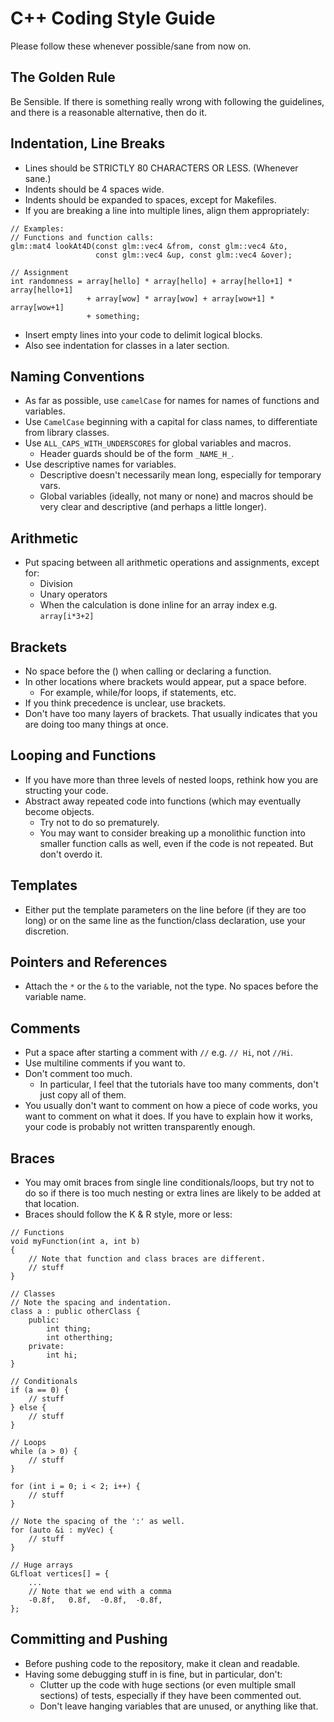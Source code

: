 # C++ Coding Style Guide
Please follow these whenever possible/sane from now on.

## The Golden Rule
Be Sensible. If there is something really wrong with following the guidelines, and
there is a reasonable alternative, then do it.

## Indentation, Line Breaks
* Lines should be STRICTLY 80 CHARACTERS OR LESS. (Whenever sane.)
* Indents should be 4 spaces wide.
* Indents should be expanded to spaces, except for Makefiles.
* If you are breaking a line into multiple lines, align them appropriately:
```
// Examples:
// Functions and function calls:
glm::mat4 lookAt4D(const glm::vec4 &from, const glm::vec4 &to,
                   const glm::vec4 &up, const glm::vec4 &over);

// Assignment
int randomness = array[hello] * array[hello] + array[hello+1] * array[hello+1]
                 + array[wow] * array[wow] + array[wow+1] * array[wow+1]
                 + something;
```
* Insert empty lines into your code to delimit logical blocks.
* Also see indentation for classes in a later section.

## Naming Conventions
* As far as possible, use `camelCase` for names for names of functions and
variables.
* Use `CamelCase` beginning with a capital for class names, to differentiate
from library classes.
* Use `ALL_CAPS_WITH_UNDERSCORES` for global variables and macros.
  * Header guards should be of the form `_NAME_H_`.
* Use descriptive names for variables.
  * Descriptive doesn't necessarily mean long, especially for temporary vars.
  * Global variables (ideally, not many or none) and macros should be very 
    clear and descriptive (and perhaps a little longer).

## Arithmetic
* Put spacing between all arithmetic operations and assignments, except for:
  * Division
  * Unary operators
  * When the calculation is done inline for an array index e.g. `array[i*3+2]`

## Brackets
* No space before the () when calling or declaring a function.
* In other locations where brackets would appear, put a space before.
  * For example, while/for loops, if statements, etc.
* If you think precedence is unclear, use brackets.
* Don't have too many layers of brackets. That usually indicates that you are
doing too many things at once.

## Looping and Functions
* If you have more than three levels of nested loops, rethink how you are
structing your code.
* Abstract away repeated code into functions (which may eventually become
objects.
  * Try not to do so prematurely.
  * You may want to consider breaking up a monolithic function into smaller
    function calls as well, even if the code is not repeated. But don't
    overdo it.

## Templates
* Either put the template parameters on the line before (if they are too long)
or on the same line as the function/class declaration, use your discretion.

## Pointers and References
* Attach the `*` or the `&` to the variable, not the type. No spaces before
the variable name.

## Comments
* Put a space after starting a comment with `//` e.g. `// Hi`, not `//Hi`.
* Use multiline comments if you want to.
* Don't comment too much.
  * In particular, I feel that the tutorials have too many comments, don't
    just copy all of them.
* You usually don't want to comment on how a piece of code works, you want to
comment on what it does. If you have to explain how it works, your code is
probably not written transparently enough.

## Braces
* You may omit braces from single line conditionals/loops, but try not to do
so if there is too much nesting or extra lines are likely to be added at that 
location.
* Braces should follow the K & R style, more or less:

```
// Functions
void myFunction(int a, int b)
{
    // Note that function and class braces are different.
    // stuff
}

// Classes
// Note the spacing and indentation.
class a : public otherClass {
    public:
        int thing;
        int otherthing; 
    private:
        int hi;
}

// Conditionals
if (a == 0) {
    // stuff
} else {
    // stuff
}

// Loops
while (a > 0) {
    // stuff
}

for (int i = 0; i < 2; i++) {
    // stuff
}

// Note the spacing of the ':' as well.
for (auto &i : myVec) {
    // stuff
}

// Huge arrays
GLfloat vertices[] = {
    ...
    // Note that we end with a comma
    -0.8f,   0.8f,  -0.8f,  -0.8f,
};
```

## Committing and Pushing
* Before pushing code to the repository, make it clean and readable.
* Having some debugging stuff in is fine, but in particular, don't:
  * Clutter up the code with huge sections (or even multiple small sections)
    of tests, especially if they have been commented out.
  * Don't leave hanging variables that are unused, or anything like that. 
